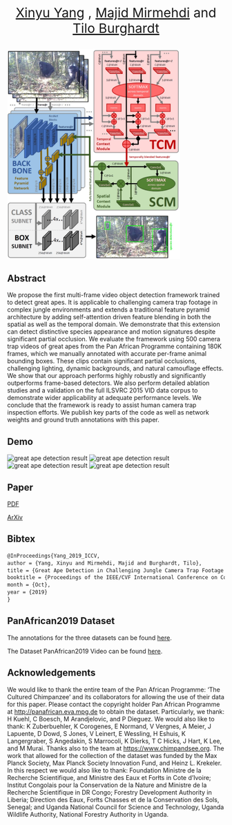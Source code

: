 <link rel="shortcut icon" type="image/x-icon" href="favicon.ico">
<p align="center" style="font-size:30px">
<a href="https://youshye.xyz/">Xinyu Yang</a> ,  <a href="http://people.cs.bris.ac.uk/~majid//">Majid Mirmehdi</a> and <a href="http://people.cs.bris.ac.uk/~burghard/">Tilo Burghardt</a>
</p>

<img src="greatape.jpg" alt="great ape detection pipeline" width="400"/>

## Abstract

We propose the first multi-frame video object detection framework trained to detect great apes. It is applicable to challenging camera trap footage in complex jungle environments and extends a traditional feature pyramid architecture by adding self-attention driven feature blending in both the spatial as well as the temporal domain. We demonstrate that this extension can detect distinctive species appearance and motion signatures despite significant partial occlusion. We evaluate the framework using 500 camera trap videos of great apes from the Pan African Programme containing 180K frames, which we manually annotated with accurate per-frame animal bounding boxes. These clips contain significant partial occlusions, challenging lighting, dynamic backgrounds, and natural camouflage effects. We show that our approach performs highly robustly and significantly outperforms frame-based detectors. We also perform detailed ablation studies and a validation on the full ILSVRC 2015 VID data corpus to demonstrate wider applicability at adequate performance levels. We conclude that the framework is ready to assist human camera trap inspection efforts. We publish key parts of the code as well as network weights and ground truth annotations with this paper.


## Demo

<img src="demos/1uy.gif" alt="great ape detection result" width="400"/>
<img src="demos/2mi.gif" alt="great ape detection result" width="400"/>

<img src="demos/6kk.gif" alt="great ape detection result" width="400"/>
<img src="demos/ats.gif" alt="great ape detection result" width="400"/>

## Paper

[PDF](https://openaccess.thecvf.com/content_ICCVW_2019/papers/CVWC/Yang_Great_Ape_Detection_in_Challenging_Jungle_Camera_Trap_Footage_via_ICCVW_2019_paper.pdf)

[ArXiv](https://arxiv.org/abs/1908.11240)

## Bibtex

```markdown
@InProceedings{Yang_2019_ICCV,
author = {Yang, Xinyu and Mirmehdi, Majid and Burghardt, Tilo},
title = {Great Ape Detection in Challenging Jungle Camera Trap Footage via Attention-Based Spatial and Temporal Feature Blending},
booktitle = {Proceedings of the IEEE/CVF International Conference on Computer Vision (ICCV) Workshops},
month = {Oct},
year = {2019}
}
```

## PanAfrican2019 Dataset

The annotations for the three datasets can be found [here](https://data.bris.ac.uk/data/dataset/1v9op9lc6zi5g25kkwa5smb3vq).

The Dataset PanAfrican2019 Video can be found [here](mpi2019.txt).

## Acknowledgements
We would like to thank the entire team of the Pan African
Programme: ‘The Cultured Chimpanzee’ and its collaborators for allowing the use of their data for this paper.
Please contact the copyright holder Pan African Programme
at http://panafrican.eva.mpg.de to obtain the dataset. Particularly, we thank: H Kuehl, C Boesch, M Arandjelovic, and
P Dieguez. We would also like to thank: K Zuberbuehler, K
Corogenes, E Normand, V Vergnes, A Meier, J Lapuente, D
Dowd, S Jones, V Leinert, E Wessling, H Eshuis, K Langergraber, S Angedakin, S Marrocoli, K Dierks, T C Hicks,
J Hart, K Lee, and M Murai. Thanks also to the team at
https://www.chimpandsee.org. The work that allowed for
the collection of the dataset was funded by the Max Planck
Society, Max Planck Society Innovation Fund, and Heinz L.
Krekeler. In this respect we would also like to thank: Foundation Ministre de la Recherche Scientifique, and Ministre
des Eaux et Forłts in Cote d’Ivoire; Institut Congolais pour
la Conservation de la Nature and Ministre de la Recherche
Scientifique in DR Congo; Forestry Development Authority
in Liberia; Direction des Eaux, Forłts Chasses et de la Conservation des Sols, Senegal; and Uganda National Council for Science and Technology, Uganda Wildlife Authority,
National Forestry Authority in Uganda.
